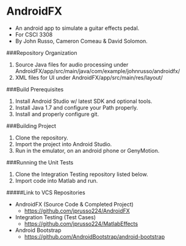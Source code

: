 AndroidFX 
=========
* An android app to simulate a guitar effects pedal. 
* For CSCI 3308
* By John Russo, Cameron Comeau & David Solomon.

###Repository Organization
1. Source Java files for audio processing under AndroidFX/app/src/main/java/com/example/johnrusso/androidfx/
2. XML files for UI under AndroidFX/app/src/main/res/layout/

###Build Prerequisites
1. Install Android Studio w/ latest SDK and optional tools.
2. Install Java 1.7 and configure your Path properly.
3. Install and properly configure git.

###Building Project
1. Clone the repository.
2. Import the project into Android Studio.
3. Run in the emulator, on an android phone or GenyMotion. 

###Running the Unit Tests
1. Clone the Integration Testing repository listed below.
2. Import code into Matlab and run.


#####Link to VCS Repositories
* AndroidFX (Source Code & Completed Project)
  * https://github.com/jprusso224/AndroidFX
* Integration Testing (Test Cases)
  * https://github.com/jprusso224/MatlabEffects
* Android Bootstrap
  * https://github.com/AndroidBootstrap/android-bootstrap 

